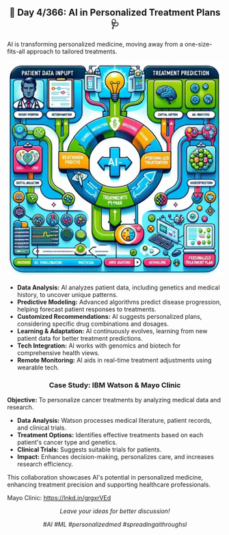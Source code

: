 <h2 align="center">🚀 Day 4/366: AI in Personalized Treatment Plans 🩺</h2>

<p>AI is transforming personalized medicine, moving away from a one-size-fits-all approach to tailored treatments.</p>

<p align="center">
  <img src="Images/Day04.jpg" alt="AI in Healthcare">
</p>


<ul>
  <li><strong>Data Analysis:</strong> AI analyzes patient data, including genetics and medical history, to uncover unique patterns.</li>
  <li><strong>Predictive Modeling:</strong> Advanced algorithms predict disease progression, helping forecast patient responses to treatments.</li>
  <li><strong>Customized Recommendations:</strong> AI suggests personalized plans, considering specific drug combinations and dosages.</li>
  <li><strong>Learning & Adaptation:</strong> AI continuously evolves, learning from new patient data for better treatment predictions.</li>
  <li><strong>Tech Integration:</strong> AI works with genomics and biotech for comprehensive health views.</li>
  <li><strong>Remote Monitoring:</strong> AI aids in real-time treatment adjustments using wearable tech.</li>
</ul>

<h3 align="center">Case Study: IBM Watson & Mayo Clinic</h3>

<p><strong>Objective:</strong> To personalize cancer treatments by analyzing medical data and research.</p>
<ul>
  <li><strong>Data Analysis:</strong> Watson processes medical literature, patient records, and clinical trials.</li>
  <li><strong>Treatment Options:</strong> Identifies effective treatments based on each patient's cancer type and genetics.</li>
  <li><strong>Clinical Trials:</strong> Suggests suitable trials for patients.</li>
  <li><strong>Impact:</strong> Enhances decision-making, personalizes care, and increases research efficiency.</li>
</ul>

<p>This collaboration showcases AI's potential in personalized medicine, enhancing treatment precision and supporting healthcare professionals.</p>
<p>Mayo Clinic: <a href="https://lnkd.in/grgxrVEd">https://lnkd.in/grgxrVEd</a></p>

<p align="center">
  <em>Leave your ideas for better discussion!</em>
</p>

<p align="center">
  <em>#AI #ML #personalizedmed #spreadingaithroughsl</em>
</p>

